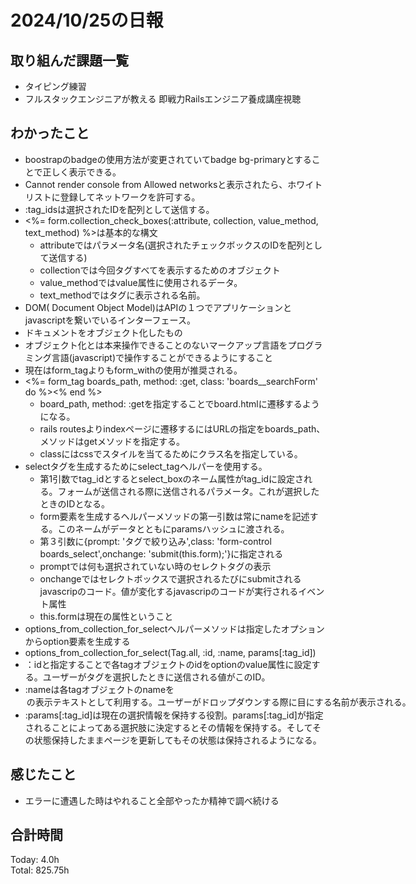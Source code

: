 # 2024/10/25の日報
## 取り組んだ課題一覧
* タイピング練習
* フルスタックエンジニアが教える 即戦力Railsエンジニア養成講座視聴
## わかったこと
* boostrapのbadgeの使用方法が変更されていてbadge bg-primaryとすることで正しく表示できる。
* Cannot render console from Allowed networksと表示されたら、ホワイトリストに登録してネットワークを許可する。
* :tag_idsは選択されたIDを配列として送信する。
* <%= form.collection_check_boxes(:attribute, collection, value_method, text_method) %>は基本的な構文
  *  attributeではパラメータ名(選択されたチェックボックスのIDを配列として送信する)
  *  collectionでは今回タグすべてを表示するためのオブジェクト
  *  value_methodではvalue属性に使用されるデータ。
  *  text_methodではタグに表示される名前。
*  DOM( Document Object Model)はAPIの１つでアプリケーションとjavascriptを繋いでいるインターフェース。
  * ドキュメントをオブジェクト化したもの
  * オブジェクト化とは本来操作できることのないマークアップ言語をプログラミング言語(javascript)で操作することができるようにすること
* 現在はform_tagよりもform_withの使用が推奨される。
* <%= form_tag boards_path, method: :get, class: 'boards__searchForm' do %><% end %>
  * board_path, method: :getを指定することでboard.htmlに遷移するようになる。
  * rails routesよりindexページに遷移するにはURLの指定をboards_path、メソッドはgetメソッドを指定する。
  * classにはcssでスタイルを当てるためにクラス名を指定している。
* selectタグを生成するためにselect_tagヘルパーを使用する。
  * 第1引数でtag_idとするとselect_boxのネーム属性がtag_idに設定される。フォームが送信される際に送信されるパラメータ。これが選択したときのIDとなる。
  * form要素を生成するヘルパーメソッドの第一引数は常にnameを記述する。このネームがデータとともにparamsハッシュに渡される。
  * 第３引数に{prompt: 'タグで絞り込み',class: 'form-control boards_select',onchange: 'submit(this.form);'}に指定される
  * promptでは何も選択されていない時のセレクトタグの表示
  * onchangeではセレクトボックスで選択されるたびにsubmitされるjavascripのコード。値が変化するjavascripのコードが実行されるイベント属性
  * this.formは現在の属性ということ
* options_from_collection_for_selectヘルパーメソッドは指定したオプションからoption要素を生成する
* options_from_collection_for_select(Tag.all, :id, :name, params[:tag_id])
 * ：idと指定することで各tagオブジェクトのidをoptionのvalue属性に設定する。ユーザーがタグを選択したときに送信される値がこのID。
 * :nameは各tagオブジェクトのnameを<option>の表示テキストとして利用する。ユーザーがドロップダウンする際に目にする名前が表示される。
 * :params[:tag_id]は現在の選択情報を保持する役割。params[:tag_id]が指定されることによってある選択肢に決定するとその情報を保持する。そしてその状態保持したままページを更新してもその状態は保持されるようになる。
## 感じたこと
*  エラーに遭遇した時はやれること全部やったか精神で調べ続ける
## 合計時間  
Today: 4.0h<br>
Total: 825.75h
